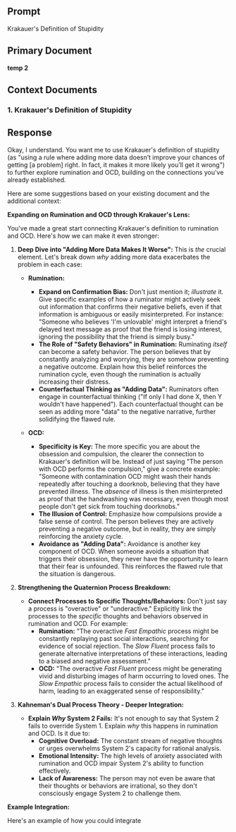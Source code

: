 

## Prompt

Krakauer's Definition of Stupidity 

## Primary Document

**temp 2**

## Context Documents

### 1. Krakauer's Definition of Stupidity


## Response

Okay, I understand. You want me to use Krakauer's definition of stupidity (as "using a rule where adding more data doesn’t improve your chances of getting [a problem] right. In fact, it makes it more likely you’ll get it wrong") to further explore rumination and OCD, building on the connections you've already established.

Here are some suggestions based on your existing document and the additional context:

**Expanding on Rumination and OCD through Krakauer's Lens:**

You've made a great start connecting Krakauer's definition to rumination and OCD. Here's how we can make it even stronger:

1.  **Deep Dive into "Adding More Data Makes It Worse":** This is *the* crucial element. Let's break down *why* adding more data exacerbates the problem in each case:

    *   **Rumination:**
        *   **Expand on Confirmation Bias:**  Don't just mention it; *illustrate* it. Give specific examples of how a ruminator might actively seek out information that confirms their negative beliefs, even if that information is ambiguous or easily misinterpreted. For instance: "Someone who believes 'I'm unlovable' might interpret a friend's delayed text message as proof that the friend is losing interest, ignoring the possibility that the friend is simply busy."
        *   **The Role of "Safety Behaviors" in Rumination:** Ruminating *itself* can become a safety behavior. The person believes that by constantly analyzing and worrying, they are somehow preventing a negative outcome. Explain how this belief reinforces the rumination cycle, even though the rumination is actually increasing their distress.
        *   **Counterfactual Thinking as "Adding Data":** Ruminators often engage in counterfactual thinking ("If only I had done X, then Y wouldn't have happened").  Each counterfactual thought can be seen as adding more "data" to the negative narrative, further solidifying the flawed rule.

    *   **OCD:**
        *   **Specificity is Key:** The more specific you are about the obsession and compulsion, the clearer the connection to Krakauer's definition will be.  Instead of just saying "The person with OCD performs the compulsion," give a concrete example: "Someone with contamination OCD might wash their hands repeatedly after touching a doorknob, believing that they have prevented illness. The *absence* of illness is then misinterpreted as proof that the handwashing was necessary, even though most people don't get sick from touching doorknobs."
        *   **The Illusion of Control:** Emphasize how compulsions provide a false sense of control. The person believes they are actively preventing a negative outcome, but in reality, they are simply reinforcing the anxiety cycle.
        *   **Avoidance as "Adding Data":** Avoidance is another key component of OCD. When someone avoids a situation that triggers their obsession, they never have the opportunity to learn that their fear is unfounded. This reinforces the flawed rule that the situation is dangerous.

2.  **Strengthening the Quaternion Process Breakdown:**

    *   **Connect Processes to Specific Thoughts/Behaviors:** Don't just say a process is "overactive" or "underactive." Explicitly link the processes to the *specific* thoughts and behaviors observed in rumination and OCD. For example:
        *   **Rumination:** "The overactive *Fast Empathic* process might be constantly replaying past social interactions, searching for evidence of social rejection. The *Slow Fluent* process fails to generate alternative interpretations of these interactions, leading to a biased and negative assessment."
        *   **OCD:** "The overactive *Fast Fluent* process might be generating vivid and disturbing images of harm occurring to loved ones. The *Slow Empathic* process fails to consider the actual likelihood of harm, leading to an exaggerated sense of responsibility."

3.  **Kahneman's Dual Process Theory - Deeper Integration:**

    *   **Explain *Why* System 2 Fails:** It's not enough to say that System 2 fails to override System 1. Explain *why* this happens in rumination and OCD. Is it due to:
        *   **Cognitive Overload:** The constant stream of negative thoughts or urges overwhelms System 2's capacity for rational analysis.
        *   **Emotional Intensity:** The high levels of anxiety associated with rumination and OCD impair System 2's ability to function effectively.
        *   **Lack of Awareness:** The person may not even be aware that their thoughts or behaviors are irrational, so they don't consciously engage System 2 to challenge them.

**Example Integration:**

Here's an example of how you could integrate